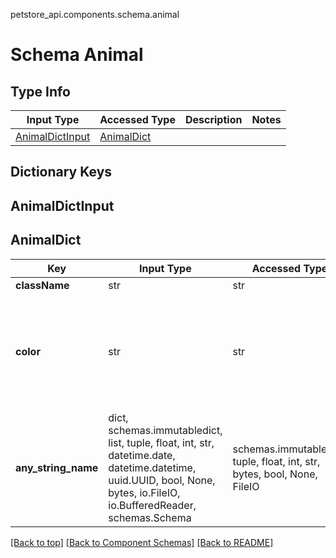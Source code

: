 petstore_api.components.schema.animal
# Schema Animal

## Type Info
Input Type | Accessed Type | Description | Notes
------------ | ------------- | ------------- | -------------
[AnimalDictInput](#animaldictinput) | [AnimalDict](#animaldict) |  |

## Dictionary Keys
## AnimalDictInput
## AnimalDict

Key | Input Type | Accessed Type | Description | Notes
------------ | ------------- | ------------- | ------------- | -------------
**className** | str | str |  |
**color** | str | str |  | [optional] if omitted the server will use the default value of red
**any_string_name** | dict, schemas.immutabledict, list, tuple, float, int, str, datetime.date, datetime.datetime, uuid.UUID, bool, None, bytes, io.FileIO, io.BufferedReader, schemas.Schema | schemas.immutabledict, tuple, float, int, str, bytes, bool, None, FileIO | any string name can be used but the value must be the correct type | [optional]

[[Back to top]](#top) [[Back to Component Schemas]](../../../README.md#Component-Schemas) [[Back to README]](../../../README.md)
